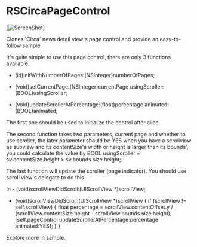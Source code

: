 RSCircaPageControl
==================

[![ScreenShot](https://s3.amazonaws.com/cocoacontrols_production/uploads/control_image/image/1578/iOS_Simulator_Screen_shot_Aug_2__2013_12.19.55_PM.png)]

Clones 'Circa' news detail view's page control and provide an easy-to-follow sample.

It's quite simple to use this page control, there are only 3 functions available.

- (id)initWithNumberOfPages:(NSInteger)numberOfPages;

- (void)setCurrentPage:(NSInteger)currentPage usingScroller:(BOOL)usingScroller;

- (void)updateScrollerAtPercentage:(float)percentage animated:(BOOL)animated;

The first one should be used to Initialize the control after alloc.

The second function takes two parameters, current page and whether to use scroller, the later parameter should be YES when you have a scrollview as subview and its contentSize's width or height is larger than its bounds', you could calculate the value by BOOL usingScroller = sv.contentSize.height > sv.bounds.size.height;.

The last function will update the scroller (page indicator). You should use scroll view's delegate to do this.

In - (void)scrollViewDidScroll:(UIScrollView *)scrollView;

- (void)scrollViewDidScroll:(UIScrollView *)scrollView
{
    if (scrollView != self.scrollView) {
        float percentage = scrollView.contentOffset.y / (scrollView.contentSize.height - scrollView.bounds.size.height);
        [self.pageControl updateScrollerAtPercentage:percentage animated:YES];
    }
}

Explore more in sample.
